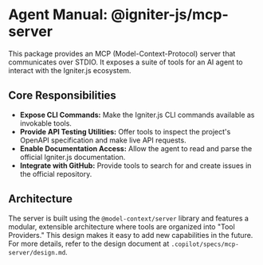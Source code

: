 # Agent Manual: @igniter-js/mcp-server

This package provides an MCP (Model-Context-Protocol) server that communicates over STDIO. It exposes a suite of tools for an AI agent to interact with the Igniter.js ecosystem.

## Core Responsibilities

- **Expose CLI Commands:** Make the Igniter.js CLI commands available as invokable tools.
- **Provide API Testing Utilities:** Offer tools to inspect the project's OpenAPI specification and make live API requests.
- **Enable Documentation Access:** Allow the agent to read and parse the official Igniter.js documentation.
- **Integrate with GitHub:** Provide tools to search for and create issues in the official repository.

## Architecture

The server is built using the `@model-context/server` library and features a modular, extensible architecture where tools are organized into "Tool Providers." This design makes it easy to add new capabilities in the future. For more details, refer to the design document at `.copilot/specs/mcp-server/design.md`.

